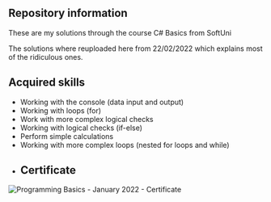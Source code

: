## Repository information
These are my solutions through the course C# Basics from SoftUni

The solutions where reuploaded here from 22/02/2022 which explains most of the ridiculous ones.

## Acquired skills
- Working with the console (data input and output)
- Working with loops (for)
- Work with more complex logical checks
- Working with logical checks (if-else)
- Perform simple calculations
- Working with more complex loops (nested for loops and while)
- ## Certificate
![Programming Basics - January 2022 - Certificate](https://user-images.githubusercontent.com/84270419/203442365-0bdc5485-d8aa-4ee8-b137-285f105801e8.jpeg)
